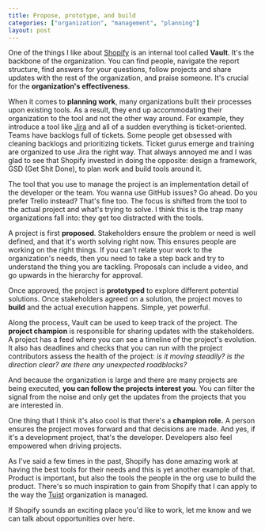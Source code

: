```yaml
---
title: Propose, prototype, and build
categories: ["organization", "management", "planning"]
layout: post
---
```


One of the things I like about [Shopify](https://shopify.com) is an internal tool called **Vault**.
It's the backbone of the organization.
You can find people,
navigate the report structure,
find answers for your questions,
follow projects and share updates with the rest of the organization,
and praise someone.
It's crucial for the **organization's effectiveness**.

When it comes to **planning work**,
many organizations built their processes upon existing tools.
As a result,
they end up accommodating their organization to the tool and not the other way around.
For example,
they introduce a tool like [Jira](https://www.atlassian.com/software/jira) and all of a sudden everything is ticket-oriented.
Teams have backlogs full of tickets.
Some people get obsessed with cleaning backlogs and prioritizing tickets.
Ticket gurus emerge and training are organized to use Jira the right way.
That always annoyed me and I was glad to see that Shopify invested in doing the opposite:
design a framework, GSD (Get Shit Done), to plan work and build tools around it.

The tool that you use to manage the project is an implementation detail of the developer or the team.
You wanna use GitHub issues?
Go ahead. 
Do you prefer Trello instead?
That's fine too.
The focus is shifted from the tool to the actual project and what's trying to solve.
I think this is the trap many organizations fall into: they get too distracted with the tools.

A project is first **proposed**.
Stakeholders ensure the problem or need is well defined, 
and that it's worth solving right now.
This ensures people are working on the right things.
If you can't relate your work to the organization's needs,
then you need to take a step back and try to understand the thing you are tackling.
Proposals can include a video, and go upwards in the hierarchy for approval.

Once approved,
the project is **prototyped** to explore different potential solutions.
Once stakeholders agreed on a solution,
the project moves to **build** and the actual execution happens.
Simple, yet powerful.

Along the process,
Vault can be used to keep track of the project.
The **project champion** is responsible for sharing updates with the stakeholders.
A project has a feed where you can see a timeline of the project's evolution.
It also has deadlines and checks that you can run with the project contributors assess the health of the project:
_is it moving steadily?_ _is the direction clear?_ _are there any unexpected roadblocks?_

And because the organization is large and there are many projects are being executed,
**you can follow the projects interest you**.
You can filter the signal from the noise and only get the updates from the projects that you are interested in.

One thing that I think it's also cool is that there's a **champion role.**
A person ensures the project moves forward and that decisions are made.
And yes,
if it's a development project,
that's the developer.
Developers also feel empowered when driving projects.

As I've said a few times in the past,
Shopify has done amazing work at having the best tools for their needs and this is yet another example of that.
Product is important, but also the tools the people in the org use to build the product.
There's so much inspiration to gain from Shopify that I can apply to the way the [Tuist](https://tuist.io) organization is managed.

If Shopify sounds an exciting place you'd like to work,
let me know and we can talk about opportunities over here.